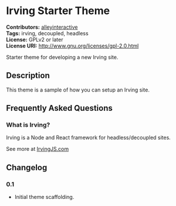 # Irving Starter Theme #
**Contributors:** [alleyinteractive](https://profiles.wordpress.org/alleyinteractive/)  
**Tags:** irving, decoupled, headless  
**License:** GPLv2 or later  
**License URI:** http://www.gnu.org/licenses/gpl-2.0.html  

Starter theme for developing a new Irving site.

## Description ##
This theme is a sample of how you can setup an Irving site.

## Frequently Asked Questions ##

### What is Irving? ###

Irving is a Node and React framework for headless/decoupled sites.

See more at [IrvingJS.com](https://irvingjs.com)

## Changelog ##

### 0.1 ###

* Initial theme scaffolding.
